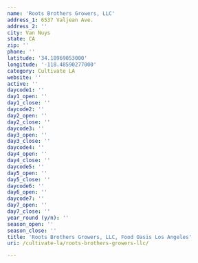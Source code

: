 ```yaml
---
name: 'Roots Brothers Growers, LLC'
address_1: 6537 Valjean Ave.
address_2: ''
city: Van Nuys
state: CA
zip: ''
phone: ''
latitude: '34.18969053000'
longitude: '-118.48590277000'
category: Cultivate LA
website: ''
active: ''
daycode1: ''
day1_open: ''
day1_close: ''
daycode2: ''
day2_open: ''
day2_close: ''
daycode3: ''
day3_open: ''
day3_close: ''
daycode4: ''
day4_open: ''
day4_close: ''
daycode5: ''
day5_open: ''
day5_close: ''
daycode6: ''
day6_open: ''
daycode7: ''
day7_open: ''
day7_close: ''
year_round (y/n): ''
season_open: ''
season_close: ''
title: 'Roots Brothers Growers, LLC, Food Oasis Los Angeles'
uri: /cultivate-la/roots-brothers-growers-llc/

---
```

